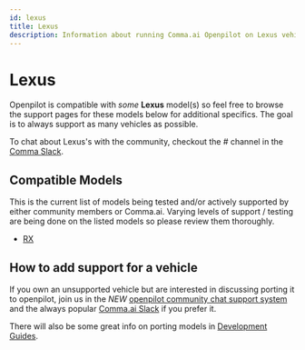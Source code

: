```yaml
---
id: lexus
title: Lexus
description: Information about running Comma.ai Openpilot on Lexus vehicles including the RX and  others.
---
```

# Lexus

Openpilot is compatible with *some* **Lexus** model(s) so feel free to browse the support pages for these models below for additional specifics.
The goal is to always support as many vehicles as possible.

To chat about Lexus's with the community, checkout the # channel in the [Comma Slack](https://slack.comma.ai).

## Compatible Models

This is the current list of models being tested and/or actively supported by either community members or Comma.ai.  Varying levels of support / testing are being done on the listed models so please review them thoroughly.

* [RX](/vehicles/lexus/rx.html)

## How to add support for a vehicle

If you own an unsupported vehicle but are interested in discussing porting it to openpilot, join us in the *NEW* [openpilot community chat support system](https://spectrum.chat/openpilot) and the always popular [Comma.ai Slack](https://slack.comma.ai/) if you prefer it.

There will also be some great info on porting models in [Development Guides](../../development/guides/).

